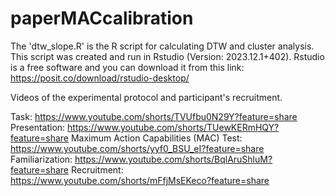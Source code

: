 # paperMACcalibration

The 'dtw_slope.R' is the R script for calculating DTW and cluster analysis. This script was created and run in Rstudio (Version: 2023.12.1+402). Rstudio is a free software and you can download it from this link: https://posit.co/download/rstudio-desktop/

Videos of the experimental protocol and participant's recruitment.

Task: https://www.youtube.com/shorts/TVUfbu0N29Y?feature=share 
Presentation: https://www.youtube.com/shorts/TUewKERmHQY?feature=share 
Maximum Action Capabilities (MAC) Test: https://www.youtube.com/shorts/yyf0_BSU_eI?feature=share 
Familiarization: https://www.youtube.com/shorts/BqlAruShluM?feature=share 
Recruitment: https://www.youtube.com/shorts/mFfjMsEKeco?feature=share 
